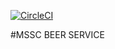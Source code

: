 [![CircleCI](https://circleci.com/gh/armankostandov/mssc-beer-service.svg?style=svg)](https://app.circleci.com/pipelines/github/armankostandov/mssc-beer-service)

#MSSC BEER SERVICE